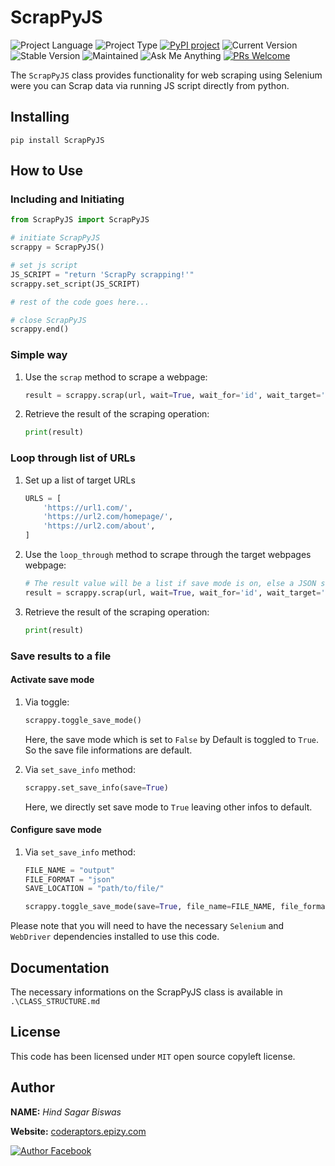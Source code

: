 # ScrapPyJS

![Project Language](https://img.shields.io/static/v1?label=language&message=python&color=blue)
![Project Type](https://img.shields.io/static/v1?label=type&message=package&color=red)
[![PyPI project](https://img.shields.io/static/v1?label=PyPI&message=ScrapPyJS&color=blue)](https://pypi.org/project/ScrapPyJS/)
![Current Version](https://img.shields.io/static/v1?label=current-version&message=v1.1.0&color=lightgrey)
![Stable Version](https://img.shields.io/static/v1?label=stable-version&message=v1.1.0&color=brightgreen)
![Maintained](https://img.shields.io/static/v1?label=maintained&message=yes&color=green)
![Ask Me Anything](https://img.shields.io/static/v1?label=ask-me&message=anything&color=green)
[![PRs Welcome](https://img.shields.io/badge/PRs-welcome-brightgreen.svg)](http://makeapullrequest.com)

The `ScrapPyJS` class provides functionality for web scraping using Selenium were you can Scrap data via running JS script directly from python.

## Installing

```terminal
pip install ScrapPyJS
```

## How to Use

### Including and Initiating

```python
from ScrapPyJS import ScrapPyJS

# initiate ScrapPyJS
scrappy = ScrapPyJS()

# set js script
JS_SCRIPT = "return 'ScrapPy scrapping!'"
scrappy.set_script(JS_SCRIPT)

# rest of the code goes here...

# close ScrapPyJS
scrappy.end()
```

### Simple way

1. Use the `scrap` method to scrape a webpage:

    ```python
    result = scrappy.scrap(url, wait=True, wait_for='id', wait_target='elementId')
    ```

2. Retrieve the result of the scraping operation:

    ```python
    print(result)
    ```

### Loop through list of URLs

1. Set up a list of target URLs

    ```python
    URLS = [
        'https://url1.com/',
        'https://url2.com/homepage/',
        'https://url2.com/about',
    ]
    ```

2. Use the `loop_through` method to scrape through the target webpages webpage:

    ```python
    # The result value will be a list if save mode is on, else a JSON string
    result = scrappy.scrap(url, wait=True, wait_for='id', wait_target='elementId')
    ```

3. Retrieve the result of the scraping operation:

    ```python
    print(result)
    ```

### Save results to a file

#### Activate save mode

1. Via toggle:

    ```python
    scrappy.toggle_save_mode()
    ```

    Here, the save mode which is set to `False` by Default is toggled to `True`. So the save file informations are default.

2. Via `set_save_info` method:

    ```python
    scrappy.set_save_info(save=True)
    ```

    Here, we directly set save mode to `True` leaving other infos to default.

#### Configure save mode

1. Via `set_save_info` method:

    ```python
    FILE_NAME = "output"
    FILE_FORMAT = "json"
    SAVE_LOCATION = "path/to/file/"

    scrappy.toggle_save_mode(save=True, file_name=FILE_NAME, file_format=FILE_FORMAT, location=SAVE_LOCATION)
    ```

Please note that you will need to have the necessary `Selenium` and `WebDriver` dependencies installed to use this code.

## Documentation

The necessary informations on the ScrapPyJS class is available in `.\CLASS_STRUCTURE.md`

## License

This code has been licensed under `MIT` open source copyleft license.

## Author

**NAME:** *Hind Sagar Biswas*

**Website:** [coderaptors.epizy.com](http://coderaptors.epizy.com/)

[![Author Facebook](https://img.shields.io/static/v1?label=facebook&message=hindsagar.biswas&style=social&logo=facebook)](https://m.facebook.com/hindsagar.biswas)
